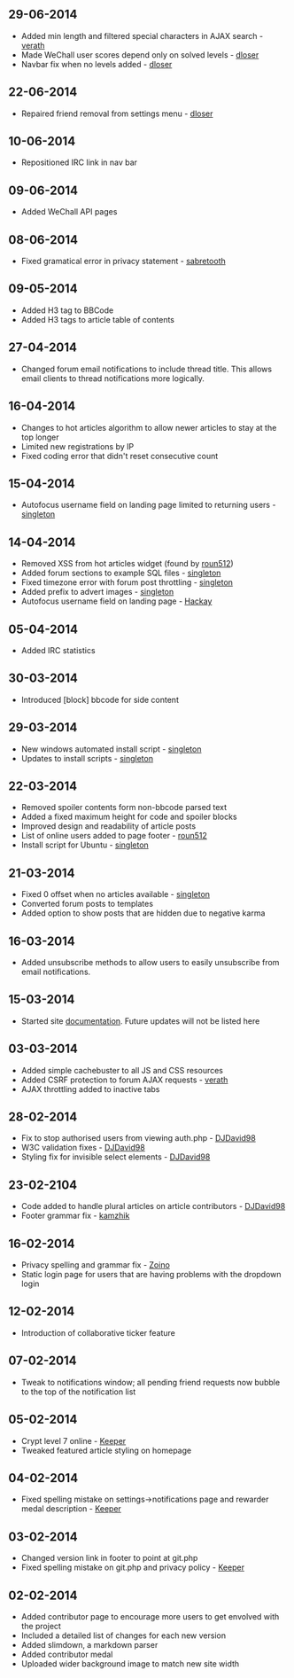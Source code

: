 ## 29-06-2014
* Added min length and filtered special characters in AJAX search - [verath](/user/verath)
* Made WeChall user scores depend only on solved levels - [dloser](/user/dloser)
* Navbar fix when no levels added - [dloser](/user/dloser)

## 22-06-2014
* Repaired friend removal from settings menu - [dloser](/user/dloser)

## 10-06-2014
* Repositioned IRC link in nav bar

## 09-06-2014
* Added WeChall API pages

## 08-06-2014
* Fixed gramatical error in privacy statement - [sabretooth](/user/sabretooth)

## 09-05-2014
* Added H3 tag to BBCode
* Added H3 tags to article table of contents

## 27-04-2014
* Changed forum email notifications to include thread title. This allows email clients to thread notifications more logically.

## 16-04-2014
* Changes to hot articles algorithm to allow newer articles to stay at the top longer
* Limited new registrations by IP
* Fixed coding error that didn't reset consecutive count

## 15-04-2014
* Autofocus username field on landing page limited to returning users - [singleton](/user/singleton)

## 14-04-2014
* Removed XSS from hot articles widget (found by [roun512](/user/roun512))
* Added forum sections to example SQL files - [singleton](/user/singleton)
* Fixed timezone error with forum post throttling - [singleton](/user/singleton)
* Added prefix to advert images - [singleton](/user/singleton)
* Autofocus username field on landing page - [Hackay](/user/hackey)

## 05-04-2014
* Added IRC statistics

## 30-03-2014
* Introduced [block] bbcode for side content

## 29-03-2014
* New windows automated install script - [singleton](/user/singleton)
* Updates to install scripts - [singleton](/user/singleton)

## 22-03-2014
* Removed spoiler contents form non-bbcode parsed text
* Added a fixed maximum height for code and spoiler blocks
* Improved design and readability of article posts
* List of online users added to page footer - [roun512](/user/roun512)
* Install script for Ubuntu - [singleton](/user/singleton)

## 21-03-2014
* Fixed 0 offset when no articles available - [singleton](/user/singleton)
* Converted forum posts to templates
* Added option to show posts that are hidden due to negative karma

## 16-03-2014
* Added unsubscribe methods to allow users to easily unsubscribe from email notifications.

## 15-03-2014
* Started site [documentation](/docs). Future updates will not be listed here

## 03-03-2014
* Added simple cachebuster to all JS and CSS resources
* Added CSRF protection to forum AJAX requests - [verath](/user/verath)
* AJAX throttling added to inactive tabs

## 28-02-2014
* Fix to stop authorised users from viewing auth.php - [DJDavid98](/user/djdavid98)
* W3C validation fixes - [DJDavid98](/user/djdavid98)
* Styling fix for invisible select elements - [DJDavid98](/user/djdavid98)

## 23-02-2104
* Code added to handle plural articles on article contributors - [DJDavid98](/user/djdavid98)
* Footer grammar fix - [kamzhik](/user/kamzhik)

## 16-02-2014
* Privacy spelling and grammar fix - [Zoino](/user/zoino)
* Static login page for users that are having problems with the dropdown login

## 12-02-2014
* Introduction of collaborative ticker feature

## 07-02-2014
* Tweak to notifications window; all pending friend requests now bubble to the top of the notification list

## 05-02-2014
* Crypt level 7 online - [Keeper](/user/keeper)
* Tweaked featured article styling on homepage

## 04-02-2014
* Fixed spelling mistake on settings->notifications page and rewarder medal description - [Keeper](/user/keeper)

## 03-02-2014
* Changed version link in footer to point at git.php
* Fixed spelling mistake on git.php and privacy policy - [Keeper](/user/keeper)

## 02-02-2014
* Added contributor page to encourage more users to get envolved with the project
* Included a detailed list of changes for each new version
* Added slimdown, a markdown parser
* Added contributor medal
* Uploaded wider background image to match new site width
